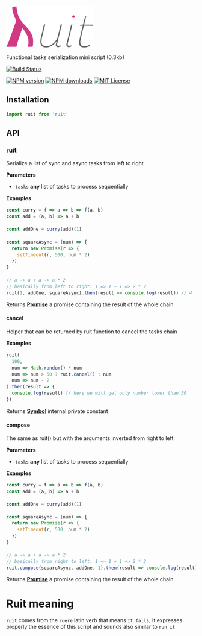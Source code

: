 <img src="ruit-logo.svg" width="46%"/>

Functional tasks serialization mini script (0.3kb)

[![Build Status][travis-image]][travis-url]

[![NPM version][npm-version-image]][npm-url]
[![NPM downloads][npm-downloads-image]][npm-url]
[![MIT License][license-image]][license-url]

## Installation

```js
import ruit from 'ruit'
```

[travis-image]: https://img.shields.io/travis/GianlucaGuarini/ruit.svg?style=flat-square

[travis-url]: https://travis-ci.org/GianlucaGuarini/ruit

[license-image]: http://img.shields.io/badge/license-MIT-000000.svg?style=flat-square

[license-url]: LICENSE.txt

[npm-version-image]: http://img.shields.io/npm/v/ruit.svg?style=flat-square

[npm-downloads-image]: http://img.shields.io/npm/dm/ruit.svg?style=flat-square

[npm-url]: https://npmjs.org/package/ruit

## API

<!-- Generated by documentation.js. Update this documentation by updating the source code. -->

### ruit

Serialize a list of sync and async tasks from left to right

**Parameters**

-   `tasks` **any** list of tasks to process sequentially

**Examples**

```javascript
const curry = f => a => b => f(a, b)
const add = (a, b) => a + b

const addOne = curry(add)(1)

const squareAsync = (num) => {
  return new Promise(r => {
    setTimeout(r, 500, num * 2)
  })
}

// a -> a + a -> a * 2
// basically from left to right: 1 => 1 + 1 => 2 * 2
ruit(1, addOne, squareAsync).then(result => console.log(result)) // 4
```

Returns **[Promise](https://developer.mozilla.org/en-US/docs/Web/JavaScript/Reference/Global_Objects/Promise)** a promise containing the result of the whole chain

#### cancel

Helper that can be returned by ruit function to cancel the tasks chain

**Examples**

```javascript
ruit(
  100,
  num => Math.random() * num
  num => num > 50 ? ruit.cancel() : num
  num => num - 2
).then(result => {
  console.log(result) // here we will get only number lower than 50
})
```

Returns **[Symbol](https://developer.mozilla.org/en-US/docs/Web/JavaScript/Reference/Global_Objects/Symbol)** internal private constant

#### compose

The same as ruit() but with the arguments inverted from right to left

**Parameters**

-   `tasks` **any** list of tasks to process sequentially

**Examples**

```javascript
const curry = f => a => b => f(a, b)
const add = (a, b) => a + b

const addOne = curry(add)(1)

const squareAsync = (num) => {
  return new Promise(r => {
    setTimeout(r, 500, num * 2)
  })
}

// a -> a + a -> a * 2
// basically from right to left: 1 => 1 + 1 => 2 * 2
ruit.compose(squareAsync, addOne, 1).then(result => console.log(result)) // 4
```

Returns **[Promise](https://developer.mozilla.org/en-US/docs/Web/JavaScript/Reference/Global_Objects/Promise)** a promise containing the result of the whole chain

# Ruit meaning

`ruit` comes from the `ruere` latin verb that means `It falls`, It expresses properly the essence of this script and sounds also similar to `run it`
